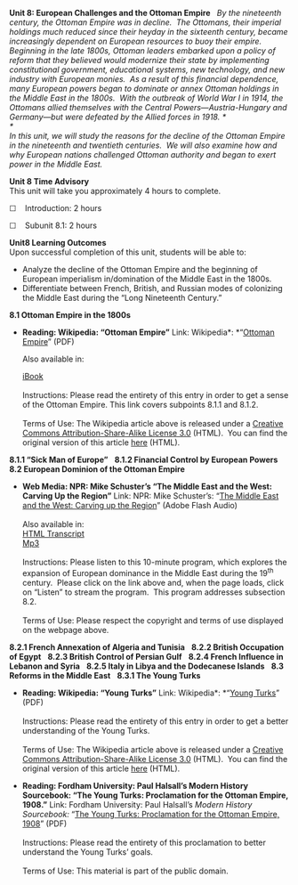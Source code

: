 **Unit 8: European Challenges and the Ottoman Empire** <span
id="8"></span> 
*By the nineteenth century, the Ottoman Empire was in decline.  The
Ottomans, their imperial holdings much reduced since their heyday in the
sixteenth century, became increasingly dependent on European resources
to buoy their empire.  Beginning in the late 1800s, Ottoman leaders
embarked upon a policy of reform that they believed would modernize
their state by implementing constitutional government, educational
systems, new technology, and new industry with European monies.  As a
result of this financial dependence, many European powers began to
dominate or annex Ottoman holdings in the Middle East in the 1800s. 
With the outbreak of World War I in 1914, the Ottomans allied themselves
with the Central Powers—Austria-Hungary and Germany—but were defeated by
the Allied forces in 1918. *  
 *             
 In this unit, we will study the reasons for the decline of the Ottoman
Empire in the nineteenth and twentieth centuries.  We will also examine
how and why European nations challenged Ottoman authority and began to
exert power in the Middle East.*

**Unit 8 Time Advisory**  
This unit will take you approximately 4 hours to complete.  
  
☐    Introduction: 2 hours

☐    Subunit 8.1: 2 hours

**Unit8 Learning Outcomes**  
Upon successful completion of this unit, students will be able to:  
  
-   Analyze the decline of the Ottoman Empire and the beginning of
    European imperialism in/domination of the Middle East in the 1800s.
-   Differentiate between French, British, and Russian modes of
    colonizing the Middle East during the “Long Nineteenth Century.”

**8.1 Ottoman Empire in the 1800s** <span id="8.1"></span> 
-   **Reading: Wikipedia: “Ottoman Empire”**
    Link: Wikipedia*: *“[Ottoman
    Empire](http://www.saylor.org/site/wp-content/uploads/2011/08/HIST351-8.1-Ottoman-Empire.pdf)”
    (PDF)  
      
     Also available in:  

    [iBook](http://www.saylor.org/site/wp-content/uploads/2011/08/HIST351-8.1-Ottoman-Empire-Wikipedia.epub)  
        
     Instructions: Please read the entirety of this entry in order to
    get a sense of the Ottoman Empire. This link covers subpoints 8.1.1
    and 8.1.2.  
        
     Terms of Use: The Wikipedia article above is released under a
    [Creative Commons Attribution-Share-Alike License
    3.0](http://creativecommons.org/licenses/by-sa/3.0/) (HTML).  You
    can find the original version of this article
    [here](http://en.wikipedia.org/wiki/Ottoman_Empire#Stagnation_and_reform.281683.E2.80.931827.29)
    (HTML).

**8.1.1 “Sick Man of Europe”** <span id="8.1.1"></span> 
**8.1.2 Financial Control by European Powers** <span id="8.1.2"></span> 
**8.2 European Dominion of the Ottoman Empire** <span id="8.2"></span> 
-   **Web Media: NPR: Mike Schuster’s “The Middle East and the West:
    Carving Up the Region”**
    Link: NPR: Mike Schuster’s: “[The Middle East and the West: Carving
    up the
    Region](http://www.npr.org/templates/story/story.php?storyId=3859631)”
    (Adobe Flash Audio)  
        
     Also available in:  
     [HTML
    Transcript](http://www.npr.org/templates/transcript/transcript.php?storyId=3859631)  
     [Mp3](http://www.npr.org/templates/story/story.php?storyId=3859631)  
        
     Instructions: Please listen to this 10-minute program, which
    explores the expansion of European dominance in the Middle East
    during the 19<sup>th</sup> century.  Please click on the link above
    and, when the page loads, click on “Listen” to stream the program. 
    This program addresses subsection 8.2.  
        
     Terms of Use: Please respect the copyright and terms of use
    displayed on the webpage above.

**8.2.1 French Annexation of Algeria and Tunisia** <span
id="8.2.1"></span> 
**8.2.2 British Occupation of Egypt** <span id="8.2.2"></span> 
**8.2.3 British Control of Persian Gulf** <span id="8.2.3"></span> 
**8.2.4 French Influence in Lebanon and Syria** <span
id="8.2.4"></span> 
**8.2.5 Italy in Libya and the Dodecanese Islands** <span
id="8.2.5"></span> 
**8.3 Reforms in the Middle East** <span id="8.3"></span> 
**8.3.1 The Young Turks** <span id="8.3.1"></span> 
-   **Reading: Wikipedia: “Young Turks”**
    Link: Wikipedia*: *“[Young
    Turks](http://www.saylor.org/site/wp-content/uploads/2011/08/HIST351-8.3.1-Young-Turks.pdf)”
    (PDF)  
        
     Instructions: Please read the entirety of this entry in order to
    get a better understanding of the Young Turks.  
        
     Terms of Use: The Wikipedia article above is released under a
    [Creative Commons Attribution-Share-Alike License
    3.0](http://creativecommons.org/licenses/by-sa/3.0/) (HTML).  You
    can find the original version of this article
    [here](http://en.wikipedia.org/wiki/Young_Turks) (HTML).

-   **Reading: Fordham University: Paul Halsall’s Modern History
    Sourcebook: “The Young Turks: Proclamation for the Ottoman Empire,
    1908.”**
    Link: Fordham University: Paul Halsall’s *Modern History
    Sourcebook:* “[The Young Turks: Proclamation for the Ottoman Empire,
    1908](http://www.saylor.org/site/wp-content/uploads/2011/08/HIST351-8.3.1-The-Young-Turks.pdf)”
    (PDF)  
        
     Instructions: Please read the entirety of this proclamation to
    better understand the Young Turks’ goals.  
        
     Terms of Use: This material is part of the public domain.


